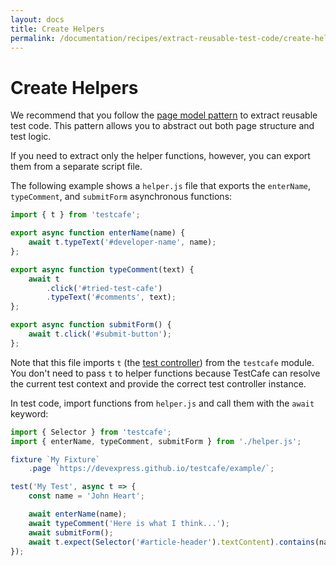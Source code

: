 ```yaml
---
layout: docs
title: Create Helpers
permalink: /documentation/recipes/extract-reusable-test-code/create-helpers.html
---
```

# Create Helpers

We recommend that you follow the [page model pattern](use-page-model.md) to extract reusable test code. This pattern allows you to abstract out both page structure and test logic.

If you need to extract only the helper functions, however, you can export them from a separate script file.

The following example shows a `helper.js` file that exports the `enterName`, `typeComment`, and `submitForm` asynchronous functions:

```js
import { t } from 'testcafe';

export async function enterName(name) {
    await t.typeText('#developer-name', name);
};

export async function typeComment(text) {
    await t
        .click('#tried-test-cafe')
        .typeText('#comments', text);
};

export async function submitForm() {
    await t.click('#submit-button');
};
```

Note that this file imports `t` (the [test controller](../../test-api/test-code-structure.md#test-controller)) from the `testcafe` module. You don't need to pass `t` to helper functions because TestCafe can resolve the current test context and provide the correct test controller instance.

In test code, import functions from `helper.js` and call them with the `await` keyword:

```js
import { Selector } from 'testcafe';
import { enterName, typeComment, submitForm } from './helper.js';

fixture `My Fixture`
    .page `https://devexpress.github.io/testcafe/example/`;

test('My Test', async t => {
    const name = 'John Heart';

    await enterName(name);
    await typeComment('Here is what I think...');
    await submitForm();
    await t.expect(Selector('#article-header').textContent).contains(name);
});
```
